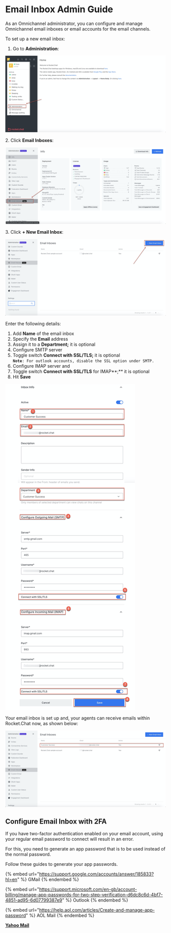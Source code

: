 # Email Inbox Admin Guide

As an Omnichannel administrator, you can configure and manage Omnichannel email inboxes or email accounts for the email channels.

To set up a new email inbox:

1. Go to **Administration**:

![](<../../../../.gitbook/assets/image (231).png>)

2\. Click **Email Inboxes**:

![](<../../../../.gitbook/assets/image (232).png>)

3\. Click **+ New Email Inbox**:

![](<../../../../.gitbook/assets/image (245).png>)

Enter the following details:

1. Add **Name** of the email inbox
2. Specify the **Email** address
3. Assign it to a **Department;** it is optional&#x20;
4. Configure SMTP server
5. Toggle switch **Connect with SSL/TLS;** it is optional \
   **`Note`**`: For outlook accounts, disable the SSL option under SMTP.`
6. &#x20;Configure IMAP server and
7. Toggle switch **Connect with SSL/TLS** for IMAP**;** it is optional&#x20;
8. Hit **Save**

![](<../../../../.gitbook/assets/image (234).png>)

Your email inbox is set up and, your agents can receive emails within Rocket.Chat now, as shown below:

![](<../../../../.gitbook/assets/image (246).png>)

## Configure Email Inbox with 2FA

If you have two-factor authentication enabled on your email account, using your regular email password to connect will result in an error.

For this, you need to generate an app password that is to be used instead of the normal password.

Follow these guides to generate your app passwords.

{% embed url="https://support.google.com/accounts/answer/185833?hl=en" %}
GMail
{% endembed %}

{% embed url="https://support.microsoft.com/en-gb/account-billing/manage-app-passwords-for-two-step-verification-d6dc8c6d-4bf7-4851-ad95-6d07799387e9" %}
Outlook
{% endembed %}

{% embed url="https://help.aol.com/articles/Create-and-manage-app-password" %}
AOL Mail
{% endembed %}

****[**Yahoo Mail**](https://help.yahoo.com/kb/generate-manage-third-party-passwords-sln15241.html)****
